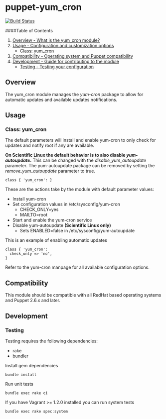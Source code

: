 # puppet-yum_cron

[![Build Status](https://travis-ci.org/treydock/puppet-yum_cron.png)](https://travis-ci.org/treydock/puppet-yum_cron)

####Table of Contents

1. [Overview - What is the yum_cron module?](#overview)
2. [Usage - Configuration and customization options](#usage)
    * [Class: yum_cron](#class-yum_cron)
3. [Compatibility - Operating system and Puppet compatibility](#compatibility)
4. [Development - Guide for contributing to the module](#development)
    * [Testing - Testing your configuration](#testing)

## Overview

The yum_cron module manages the *yum-cron* package to allow for automatic updates and available updates notifications.

## Usage

### Class: yum_cron

The default parameters will install and enable yum-cron to only check for updates and notify root if any are available.

**On Scientific Linux the default behavior is to also disable *yum-autoupdate*.**  This can be changed with the *disable_yum_autoupdate* parameter.  The yum-autoupdate package can be removed by setting the *remove_yum_autoupdate* parameter to true.

    class { 'yum_cron': }

These are the actions take by the module with default parameter values:

* Install yum-cron
* Set configuration values in /etc/sysconfig/yum-cron
  * CHECK_ONLY=yes
  * MAILTO=root
* Start and enable the yum-cron service
* Disable yum-autoupdate **(Scientific Linux only)**
  * Sets ENABLED=false in /etc/sysconfig/yum-autoupdate

This is an example of enabling automatic updates

    class { 'yum_cron':
      check_only => 'no',
    }

Refer to the yum-cron manpage for all available configuration options.

## Compatibility

This module should be compatible with all RedHat based operating systems and Puppet 2.6.x and later.

## Development

### Testing

Testing requires the following dependencies:

* rake
* bundler

Install gem dependencies

    bundle install

Run unit tests

    bundle exec rake ci

If you have Vagrant >= 1.2.0 installed you can run system tests

    bundle exec rake spec:system
